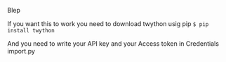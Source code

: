Blep

If you want this to work you need to download twython usig pip
```$ pip install twython```

And you need to write your API key and your Access token in Credentials import.py
